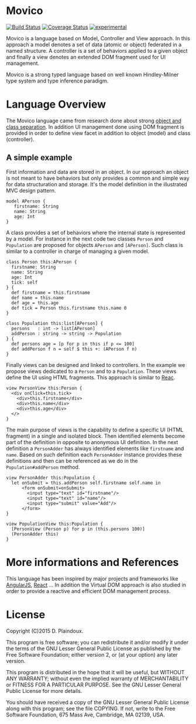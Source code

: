 Movico 
======

[![Build Status](https://travis-ci.org/d-plaindoux/movico.svg)](https://travis-ci.org/d-plaindoux/movico) 
[![Coverage Status](https://coveralls.io/repos/d-plaindoux/movico/badge.png?branch=master)](https://coveralls.io/r/d-plaindoux/movico?branch=master) 
[![experimental](http://badges.github.io/stability-badges/dist/experimental.svg)](http://github.com/badges/stability-badges)

Movico is a language based on Model, Controller and View approach.  In
this  approach  a model  denotes  a set  of  data  (atomic or  object)
federated in  a named  structure. A controller  is a set  of behaviors
applied to a  given object and finally a view  denotes an extended DOM
fragment used for UI management.

Movico is a  strong typed language based on  well known Hindley-Milner
type system and type inference paradigm.

Language Overview
=================

The Movico language  came from research done about  strong [object and
class   separation](http://d.plaindoux.free.fr/clump/index.html).   In
addition UI management done using DOM fragment is provided in order to
define  view   facet  in   addition  to   object  (model)   and  class
(controller).

A simple example
-----------------

First information and data are stored in an object. In our approach an
object is not  meant to have behaviors but only  provides a common and
simple  way  for  data  structuration and  storage.   It's  the  model
definition in the illustrated MVC design pattern.

```
model APerson {
   firstname: String
   name: String
   age: Int
}
```

A  class provides  a  set of  behaviors where  the  internal state  is
represented by  a model.  For instance  in the  next code  two classes
`Person`  and  `Population`  are  proposed for  objects  `APerson`  and
`[APerson]`. Such class is similar to a controller in charge of managing
a given model.

```
class Person this:APerson {  
  firstname: String
  name: String
  age: Int
  tick: self
} {
  def firstname = this.firstname
  def name = this.name
  def age = this.age
  def tick = Person this.firstname this.name 0
}

class Population this:list[APerson] {
  persons   : int -> list[APerson]
  addPerson : string -> string -> Population
} {
  def persons age = [p for p in this if p <= 100]
  def addPerson f n = self $ this +: (APerson f n)
}
```

Finally  views can  be  designed  and linked  to  controllers. In  the
example  we   propose  views  dedicated   to  a  `Person`  and   to  a
`Population`. These  views define  the UI  using HTML  fragments. This
approach is  similar to  [Reac](http://facebook.github.io/react/).

```
view PersonView this:Person {
  <div onClick=this.tick> 
    <div>this.firstname</div>
    <div>this.name</div>
    <div>this.age</div>
  </>
}
```

The main  purpose of views is  the capability to define  a specific UI
(HTML  fragment) in  a  single and  isolated  block.  Then  identified
elements become  part of  the definition in  opposite to  anonymous UI
definition.   In  the  next  definition  a  `PersonAdder`  has  always
identified  elements  like  `firstname`  and  `name`.  Based  on  such
definition each `PersonAdder` instance  provides these definitions and
then can be referenced as we do in the `Population#addPerson` method.

```
view PersonAdder this:Population {
  let onSubmit = this.addPerson self.firstname self.name in
      <form onSubmit=onSubmit>
        <input type="text" id="firstname"/>
        <input type="text" id="name"/>
        <input type="submit" value="Add"/>
      </form>   
}

view PopulationView this:Population {
  [PersonView (Person p) for p in (this.persons 100)]
  (PersonAdder this)
}
```

More informations and References
================================

This language has been inspired  by major projects and frameworks like
[AngularJS](https://angularjs.org),
[React](http://facebook.github.io/react/) ...  In addition the Virtual
DOM  approach is  also  studied in  order to  provide  a reactive  and
efficient DOM management process.

License
=======

Copyright (C)2015 D. Plaindoux.

This program is  free software; you can redistribute  it and/or modify
it  under the  terms  of  the GNU  Lesser  General  Public License  as
published by  the Free Software  Foundation; either version 2,  or (at
your option) any later version.

This program  is distributed in the  hope that it will  be useful, but
WITHOUT   ANY  WARRANTY;   without  even   the  implied   warranty  of
MERCHANTABILITY  or FITNESS  FOR  A PARTICULAR  PURPOSE.  See the  GNU
Lesser General Public License for more details.

You  should have  received a  copy of  the GNU  Lesser General  Public
License along with  this program; see the file COPYING.  If not, write
to the  Free Software Foundation,  675 Mass Ave, Cambridge,  MA 02139,
USA.




